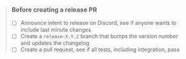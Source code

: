 > ### Before creating a release PR
> * [ ]  Announce intent to release on Discord, see if anyone wants to include last minute changes
> * [ ]  Create a `release-X.Y.Z` branch that bumps the version number and updates the changelog
> * [ ]  Create a pull request, see if all tests, including integration, pass